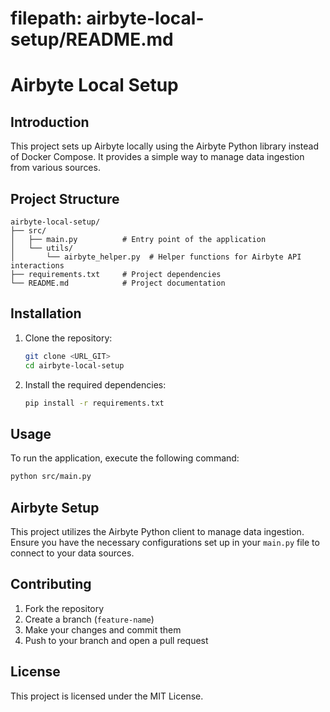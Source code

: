 # filepath: airbyte-local-setup/README.md
# Airbyte Local Setup

## Introduction

This project sets up Airbyte locally using the Airbyte Python library instead of Docker Compose. It provides a simple way to manage data ingestion from various sources.

## Project Structure

```
airbyte-local-setup/
├── src/
│   ├── main.py          # Entry point of the application
│   └── utils/
│       └── airbyte_helper.py  # Helper functions for Airbyte API interactions
├── requirements.txt     # Project dependencies
└── README.md            # Project documentation
```

## Installation

1. Clone the repository:
   ```bash
   git clone <URL_GIT>
   cd airbyte-local-setup
   ```

2. Install the required dependencies:
   ```bash
   pip install -r requirements.txt
   ```

## Usage

To run the application, execute the following command:
```bash
python src/main.py
```

## Airbyte Setup

This project utilizes the Airbyte Python client to manage data ingestion. Ensure you have the necessary configurations set up in your `main.py` file to connect to your data sources.

## Contributing

1. Fork the repository
2. Create a branch (`feature-name`)
3. Make your changes and commit them
4. Push to your branch and open a pull request

## License

This project is licensed under the MIT License.